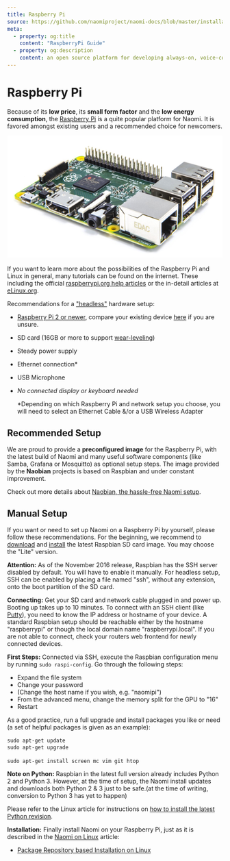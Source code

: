 ```yaml
---
title: Raspberry Pi
source: https://github.com/naomiproject/naomi-docs/blob/master/installation/rasppi.md
meta:
  - property: og:title
    content: "RaspberryPi Guide"
  - property: og:description
    content: an open source platform for developing always-on, voice-controlled applications
---
```


# Raspberry Pi

Because of its **low price**, its **small form factor** and the **low energy consumption**, the [Raspberry Pi](https://www.raspberrypi.org) is a quite popular platform for Naomi.
It is favored amongst existing users and a recommended choice for newcomers.

![Raspberry Pi 2 Model B](./images/system/rpi2b.png)

If you want to learn more about the possibilities of the Raspberry Pi and Linux in general, many tutorials can be found on the internet.
These including the official [raspberrypi.org help articles](https://www.raspberrypi.org/help) or the in-detail articles at [eLinux.org](http://elinux.org/RPi_Tutorials).

Recommendations for a ["headless"](https://en.wikipedia.org/wiki/Headless_computer) hardware setup:

- [Raspberry Pi 2 or newer](https://en.wikipedia.org/wiki/Raspberry_Pi#Specifications), compare your existing device [here](https://en.wikipedia.org/wiki/Raspberry_Pi#Connectors) if you are unsure.
- SD card (16GB or more to support [wear-leveling](https://en.wikipedia.org/wiki/Wear_leveling))
- Steady power supply
- Ethernet connection*
- USB Microphone
- *No connected display or keyboard needed*

    *Depending on which Raspberry Pi and network setup you choose, you will need to select an Ethernet Cable &/or a USB Wireless Adapter

## Recommended Setup

We are proud to provide a **preconfigured image** for the Raspberry Pi, with the latest build of Naomi and many useful software components (like Samba, Grafana or Mosquitto) as optional setup steps.
The image provided by the **Naobian** projects is based on Raspbian and under constant improvement.

Check out more details about [Naobian, the hassle-free Naomi setup](naobian.html).

## Manual Setup

If you want or need to set up Naomi on a Raspberry Pi by yourself, please follow these recommendations.
For the beginning, we recommend to [download](https://www.raspberrypi.org/downloads/raspbian) and [install](https://www.raspberrypi.org/documentation/installation/installing-images/README.md) the latest Raspbian SD card image.
You may choose the "Lite" version.

**Attention:**
As of the November 2016 release, Raspbian has the SSH server disabled by default.
You will have to enable it manually.
For headless setup, SSH can be enabled by placing a file named "ssh", without any extension, onto the boot partition of the SD card.

**Connecting:**
Get your SD card and network cable plugged in and power up.
Booting up takes up to 10 minutes.
To connect with an SSH client (like [Putty](https://www.raspberrypi.org/documentation/remote-access/ssh/windows.md)), you need to know the IP address or hostname of your device.
A standard Raspbian setup should be reachable either by the hostname "raspberrypi" or though the local domain name "raspberrypi.local".
If you are not able to connect, check your routers web frontend for newly connected devices.

**First Steps:**
Connected via SSH, execute the Raspbian configuration menu by running `sudo raspi-config`.
Go through the following steps:

- Expand the file system
- Change your password
- (Change the host name if you wish, e.g. "naomipi")
- From the advanced menu, change the memory split for the GPU to "16"
- Restart

As a good practice, run a full upgrade and install packages you like or need (a set of helpful packages is given as an example):

```shell
sudo apt-get update
sudo apt-get upgrade

sudo apt-get install screen mc vim git htop
```

**Note on Python:**
Raspbian in the latest full version already includes Python 2 and Python 3.
However, at the time of setup, the Naomi install updates and downloads both Python 2 & 3 just to be safe.(at the time of writing, conversion to Python 3 has yet to happen)

Please refer to the Linux article for instructions on [how to install the latest Python revision](linux.html).

**Installation:**
Finally install Naomi on your Raspberry Pi, just as it is described in the [Naomi on Linux](linux.html) article:

- [Package Repository based Installation on Linux](linux.html#package-repository-installation)

<DocPreviousVersions/>
<EditPageLink/>
